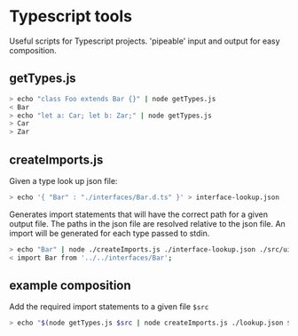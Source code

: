 # Typescript tools

Useful scripts for Typescript projects. 'pipeable' input and output for easy composition.

## getTypes.js

```bash
> echo "class Foo extends Bar {}" | node getTypes.js
< Bar
> echo "let a: Car; let b: Zar;" | node getTypes.js
> Car
> Zar
```

## createImports.js

Given a type look up json file:

```bash
> echo '{ "Bar" : "./interfaces/Bar.d.ts" }' > interface-lookup.json
```

Generates import statements that will have the correct path for a given output file. The paths in the json file are resolved relative to the json file. An import will be generated for each type passed to stdin. 

```bash
> echo "Bar" | node ./createImports.js ./interface-lookup.json ./src/ui/output.ts
< import Bar from '../../interfaces/Bar';
```

## example composition

Add the required import statements to a given file `$src`

```bash
> echo "$(node getTypes.js $src | node createImports.js ./lookup.json $src)\n$(cat $src)" 
```
